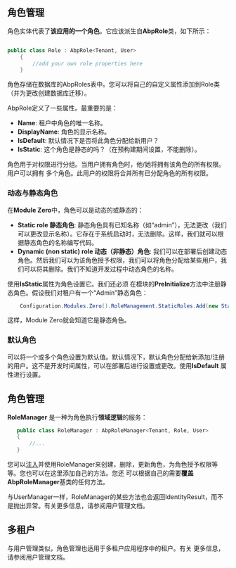 ## 角色管理

角色实体代表了**该应用的一个角色**。它应该派生自**AbpRole**类，如下所示：
``` csharp

```

``` csharp
public class Role : AbpRole<Tenant, User>
    {
        //add your own role properties here
    }
```
    
角色存储在数据库的AbpRoles表中。您可以将自己的自定义属性添加到R​​ole类（并为更改创建数据库迁移）。

AbpRole定义了一些属性。最重要的是：
-   **Name**: 租户中角色的唯一名称。
-   **DisplayName**: 角色的显示名称。
-   **IsDefault**: 默认情况下是否将此角色分配给新用户？
-   **IsStatic**: 这个角色是静态的吗？（在预构建期间设置，不能删除）。

 
角色用于对权限进行分组。当用户拥有角色时，他/她将拥有该角色的所有权限。用户可以拥有 多个角色。此用户的权限将合并所有已分配角色的所有权限。

 

### 动态与静态角色

在**Module Zero**中，角色可以是动态的或静态的：

 

-   **Static role 静态角色**: 静态角色具有已知名称（如“admin”），无法更改（我们可以更改显示名称）。它存在于系统启动时，无法删除。这样，我们就可以根据静态角色的名称编写代码。
-   **Dynamic (non static) role 动态（非静态）角色**: 我们可以在部署后创建动态角色。然后我们可以为该角色授予权限，我们可以将角色分配给某些用户，我们可以将其删除。我们不知道开发过程中动态角色的名称。

使用**IsStatic**属性为角色设置它。我们还必须 在模块的**PreInitialize**方法中注册静态角色。假设我们对租户有一个“Admin”静态角色：

 
```csharp
    Configuration.Modules.Zero().RoleManagement.StaticRoles.Add(new StaticRoleDefinition("Admin", MultiTenancySides.Tenant));
```
这样，Module Zero就会知道它是静态角色。


### 默认角色

可以将一个或多个角色设置为默认值。默认情况下，默认角色分配给新添加/注册的用户。这不是开发时间属性，可以在部署后进行设置或更改。使用**IsDefault** 属性进行设置。

 

## 角色管理


**RoleManager** 是一种为角色执行**领域逻辑**的服务：

 ```csharp
    public class RoleManager : AbpRoleManager<Tenant, Role, User>
    {
        //...
    }

 ```
 
 您可以[注入](2.1ABP公共结构-依赖注入.md)并使用RoleManager来创建，删除，更新角色，为角色授予权限等等。您也可以在这里添加自己的方法。您还 可以根据自己的需要**覆盖AbpRoleManager**基类的任何方法。

 
 与UserManager一样，RoleManager的某些方法也会返回IdentityResult，而不是抛出异常。有关更多信息，请参阅用户管理文档。



 

## 多租户

与用户管理类似，角色管理也适用于多租户应用程序中的租户。有关 更多信息，请参阅用户管理文档。

 
